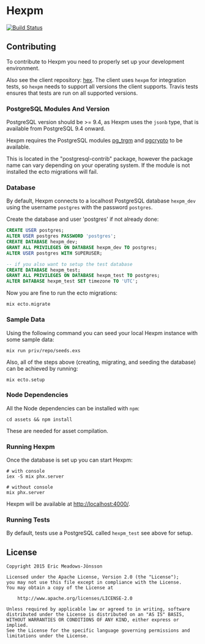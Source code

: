 # Hexpm

[![Build Status](https://travis-ci.org/hexpm/hexpm.svg?branch=master "Build Status")](http://travis-ci.org/hexpm/hexpm)

## Contributing

To contribute to Hexpm you need to properly set up your development environment.

Also see the client repository: [hex](https://github.com/hexpm/hex). The client uses `hexpm` for integration tests, so `hexpm` needs to support all versions the client supports. Travis tests ensures that tests are run on all supported versions.

### PostgreSQL Modules And Version

PostgreSQL version should be >= 9.4, as Hexpm uses the `jsonb` type, that is available from PostgreSQL 9.4 onward.

Hexpm requires the PostgreSQL modules [pg_trgm](http://www.postgresql.org/docs/9.4/static/pgtrgm.html) and [pgcrypto](http://www.postgresql.org/docs/9.4/static/pgcrypto.html) to be available.

This is located in the "postgresql-contrib" package, however the package name can vary depending on your operating system. If the module is not installed the ecto migrations will fail.

### Database

By default, Hexpm connects to a localhost PostgreSQL database `hexpm_dev` using the username `postgres` with the password `postgres`.

Create the database and user 'postgres' if not already done:

```sql
CREATE USER postgres;
ALTER USER postgres PASSWORD 'postgres';
CREATE DATABASE hexpm_dev;
GRANT ALL PRIVILEGES ON DATABASE hexpm_dev TO postgres;
ALTER USER postgres WITH SUPERUSER;

-- if you also want to setup the test database
CREATE DATABASE hexpm_test;
GRANT ALL PRIVILEGES ON DATABASE hexpm_test TO postgres;
ALTER DATABASE hexpm_test SET timezone TO 'UTC';
```

Now you are fine to run the ecto migrations:

```shell
mix ecto.migrate
```

### Sample Data

Using the following command you can seed your local Hexpm instance with some sample data:

```shell
mix run priv/repo/seeds.exs
```

Also, all of the steps above (creating, migrating, and seeding the database) can be achieved by running:

```shell
mix ecto.setup
```

### Node Dependencies

All the Node dependencies can be installed with `npm`:

```shell
cd assets && npm install
```

These are needed for asset compilation.

### Running Hexpm

Once the database is set up you can start Hexpm:

```shell
# with console
iex -S mix phx.server

# without console
mix phx.server
```

Hexpm will be available at [http://localhost:4000/](http://localhost:4000/).

### Running Tests

By default, tests use a PostgreSQL called `hexpm_test` see above for setup.

## License

    Copyright 2015 Eric Meadows-Jönsson

    Licensed under the Apache License, Version 2.0 (the "License");
    you may not use this file except in compliance with the License.
    You may obtain a copy of the License at

        http://www.apache.org/licenses/LICENSE-2.0

    Unless required by applicable law or agreed to in writing, software
    distributed under the License is distributed on an "AS IS" BASIS,
    WITHOUT WARRANTIES OR CONDITIONS OF ANY KIND, either express or implied.
    See the License for the specific language governing permissions and
    limitations under the License.
